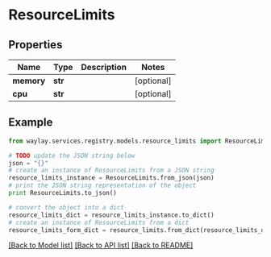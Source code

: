 # ResourceLimits


## Properties

Name | Type | Description | Notes
------------ | ------------- | ------------- | -------------
**memory** | **str** |  | [optional] 
**cpu** | **str** |  | [optional] 

## Example

```python
from waylay.services.registry.models.resource_limits import ResourceLimits

# TODO update the JSON string below
json = "{}"
# create an instance of ResourceLimits from a JSON string
resource_limits_instance = ResourceLimits.from_json(json)
# print the JSON string representation of the object
print ResourceLimits.to_json()

# convert the object into a dict
resource_limits_dict = resource_limits_instance.to_dict()
# create an instance of ResourceLimits from a dict
resource_limits_form_dict = resource_limits.from_dict(resource_limits_dict)
```
[[Back to Model list]](../README.md#documentation-for-models) [[Back to API list]](../README.md#documentation-for-api-endpoints) [[Back to README]](../README.md)


